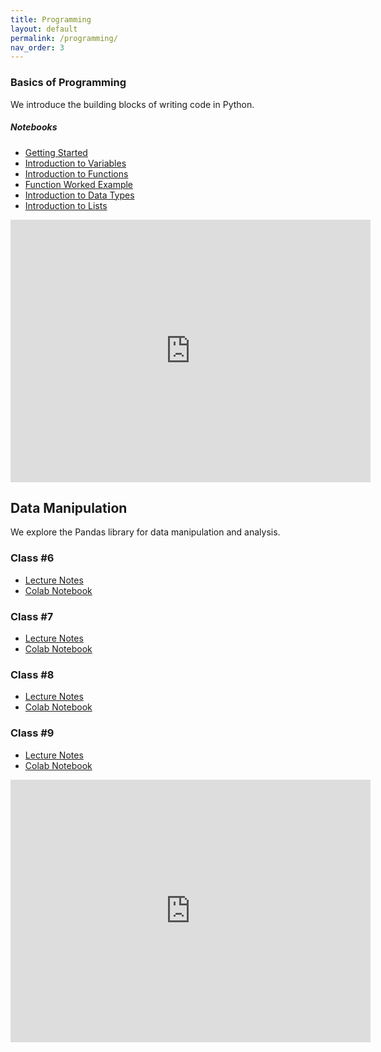 ```yaml
---
title: Programming
layout: default
permalink: /programming/
nav_order: 3
---
```


### **Basics of Programming**

We introduce the building blocks of writing code in Python.

##### **Notebooks**
- [Getting Started](https://github.com/pharringtonp19/business-analytics/blob/main/notebooks/Getting_Started.ipynb)
- [Introduction to Variables](https://github.com/pharringtonp19/business-analytics/blob/main/notebooks/Intro_to_Variables.ipynb)
- [Introduction to Functions](https://github.com/pharringtonp19/business-analytics/blob/main/notebooks/Intro_to_functions.ipynb)
- [Function Worked Example](https://github.com/pharringtonp19/business-analytics/blob/main/notebooks/Function_Worked_Example.ipynb)
- [Introduction to Data Types](https://github.com/pharringtonp19/business-analytics/blob/main/notebooks/Intro_to_Data_Types.ipynb)
- [Introduction to Lists](https://github.com/pharringtonp19/business-analytics/blob/main/notebooks/Intro_to_Lists.ipynb)

<iframe src="https://slides.com/pharringtonp19/business-analytics-programming/embed?byline=hidden" width="576" height="420" title="Business Analytics - Programming" scrolling="no" frameborder="0" webkitallowfullscreen mozallowfullscreen allowfullscreen></iframe>



## **Data Manipulation**

We explore the Pandas library for data manipulation and analysis.

### **Class #6**
- [Lecture Notes](https://daffodil-brand-804.notion.site/Class-6-10252d8e3f6d806fa3dcfc62ad5856e2?pvs=4)
- [Colab Notebook](https://github.com/pharringtonp19/business-analytics/blob/main/notebooks/Data_Manipulation_Zero.ipynb)

### **Class #7**
- [Lecture Notes](https://daffodil-brand-804.notion.site/Class-7-10352d8e3f6d8086958be422ac9c38c9?pvs=4)
- [Colab Notebook](https://github.com/pharringtonp19/business-analytics/blob/main/notebooks/Data_Manipulation_One.ipynb)

### **Class #8**
- [Lecture Notes](https://daffodil-brand-804.notion.site/Class-8-10652d8e3f6d80d09357c90b9e288b9e?pvs=4)
- [Colab Notebook](https://github.com/pharringtonp19/business-analytics/blob/main/notebooks/Data_Manipulation_Two.ipynb)

### **Class #9**
- [Lecture Notes](https://daffodil-brand-804.notion.site/Class-9-10852d8e3f6d80139bf9f256099f1fcb?pvs=4)
- [Colab Notebook](https://github.com/pharringtonp19/business-analytics/blob/main/notebooks/Data_Manipulation_Three.ipynb)



<iframe src="https://slides.com/pharringtonp19/business-analytics-data-manipulation/embed?byline=hidden" width="576" height="420" title="Business Analytics - Data Manipulation" scrolling="no" frameborder="0" webkitallowfullscreen mozallowfullscreen allowfullscreen></iframe>
